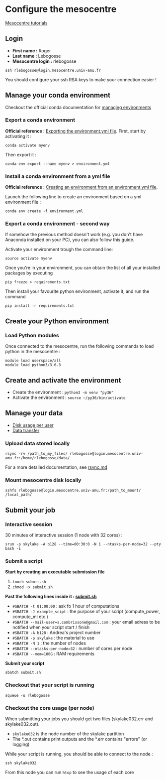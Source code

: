 # Configure the mesocentre

[Mesocentre tutorials](https://mesocentre.univ-amu.fr/les-tutoriaux/)

## Login

* **First name :** Roger
* **Last name :** Lebogosse
* **Mesocentre login :** rlebogosse

`ssh rlebogosse@login.mesocentre.univ-amu.fr`

You should configure your ssh RSA keys to make your connection easier !

## Manage your conda environment

Checkout the official conda documentation for [managing environments](https://docs.conda.io/projects/conda/en/latest/user-guide/tasks/manage-environments.html)

### Export a conda environment

**Official reference :** [Exporting the environment.yml file](https://docs.conda.io/projects/conda/en/latest/user-guide/tasks/manage-environments.html#exporting-the-environment-yml-file). First, start by activating it :

```
conda activate myenv
```

Then export it :

```
conda env export --name myenv > environment.yml
```

### Install a conda environment from a yml file

**Official reference :** [Creating an environment from an environment.yml file](https://docs.conda.io/projects/conda/en/latest/user-guide/tasks/manage-environments.html#creating-an-environment-from-an-environment-yml-file). 

Launch the following line to create an environment based on a yml environment file :

```
conda env create -f environment.yml
```

### Export a conda environment - second way

If somehow the previous method doesn't work (e.g. you don't have Anaconda installed on your PC), 
you can also follow this guide.

Activate your environment trough the command line:

    source activate myenv

Once you're in your environment, you can obtain the list of all your installed packages by executing

    pip freeze > requirements.txt
    
Then install your favourite python environment, activate it, and run the command

    pip install -r requirements.txt

## Create your Python environment

### Load Python modules

Once connected to the mesocentre, run the following commands to load python in the mesocentre :

```
module load userspace/all
module load python3/3.6.3
```

## Create and activate the environment

* Create the environment : `python3 -m venv "py36"`
* Activate the environment : `source ~/py36/bin/activate`

## Manage your data

* [Disk usage per user](https://mesocentre.univ-amu.fr/espaces_disquesn/)
* [Data transfer](https://mesocentre.univ-amu.fr/sauvegarde-donnees/)

### Upload data stored locally

`rsync -rv /path_to_my_files/ rlebogosse@login.mesocentre.univ-amu.fr:/home/rlebogosse/data/`

For a more detailed documentation, see [rsync.md](https://github.com/brainets/ressources/blob/master/mesocentre/attachment/rsync.md)

### Mount mesocentre disk locally

`sshfs rlebogosse@login.mesocentre.univ-amu.fr:/path_to_mount/ /local_path/`

## Submit your job

### Interactive session

30 minutes of interactive session (1 node with 32 cores) :

`srun -p skylake -A b128 --time=00:30:0 -N 1 --ntasks-per-node=32 --pty bash -i`

### Submit a script

**Start by creating an executable submission file**
1. `touch submit.sh`
2. `chmod +x submit.sh`

**Past the following lines inside it : [submit.sh](https://github.com/brainets/ressources/blob/master/mesocentre/script/submit.sh)**
* `#SBATCH -t 01:00:00` : ask fo 1 hour of computations
* `#SBATCH -J example_scipt` : the purpose of your script (compute_power, compute_mi etc.)
* `#SBATCH --mail-user=s.combrissone@gmail.com` : your email adress to be notified when your script start / finish
* `#SBATCH -A b128` : Andrea's project number
* `#SBATCH -p skylake` : the material to use
* `#SBATCH -N 1` : the number of nodes
* `#SBATCH --ntasks-per-node=32` : number of cores per node
* `#SBATCH --mem=100G` : RAM requirements

**Submit your script**

`sbatch submit.sh`

### Checkout that your script is running

`squeue -u rlebogosse`

### Checkout the core usage (per node)

When submitting your jobs you should get two files (skylake032.err and skylake032.out).
* `skylake032` is the node number of the skylake partition
* The \*.out contains print outputs and the \*.err contains "errors" (or logging)

While your script is running, you should be able to connect to the node :

`ssh skylake032`

From this node you can run `htop` to see the usage of each core
